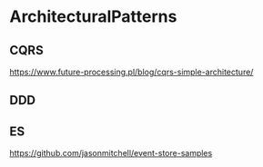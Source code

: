 # ArchitecturalPatterns

## CQRS
https://www.future-processing.pl/blog/cqrs-simple-architecture/

## DDD

## ES
https://github.com/jasonmitchell/event-store-samples

